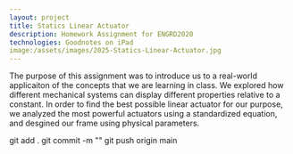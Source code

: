 ```yaml
---
layout: project
title: Statics Linear Actuator
description: Homework Assignment for ENGRD2020
technologies: Goodnotes on iPad
image:/assets/images/2025-Statics-Linear-Actuator.jpg
---
```


The purpose of this assignment was to introduce us to a real-world applicaiton of the concepts that we are learning in class. We explored how
different mechanical systems can display different properties relative to a constant. In order to find the best possible linear actuator for our purpose,
we analyzed the most powerful actuators using a standardized equation, and desgined our frame using physical parameters.

git add .
git commit -m "<Commit Edit>"
git push origin main
